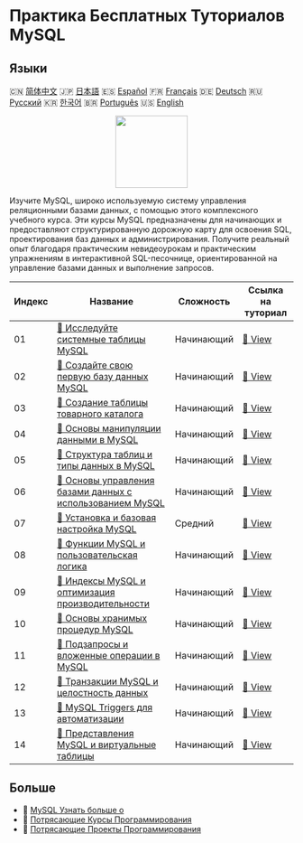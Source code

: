 # Практика Бесплатных Туториалов MySQL

## Языки

🇨🇳 [简体中文](README_zh.md) 🇯🇵 [日本語](README_ja.md) 🇪🇸 [Español](README_es.md) 🇫🇷 [Français](README_fr.md) 🇩🇪 [Deutsch](README_de.md) 🇷🇺 [Русский](README_ru.md) 🇰🇷 [한국어](README_ko.md) 🇧🇷 [Português](README_pt.md) 🇺🇸 [English](README.md) 

<div align="center">
<img width="128px" src="https://file.labex.io/path/3JJy1bOBmUoZ.png">
</div>

Изучите MySQL, широко используемую систему управления реляционными базами данных, с помощью этого комплексного учебного курса. Эти курсы MySQL предназначены для начинающих и предоставляют структурированную дорожную карту для освоения SQL, проектирования баз данных и администрирования. Получите реальный опыт благодаря практическим невидеоурокам и практическим упражнениям в интерактивной SQL-песочнице, ориентированной на управление базами данных и выполнение запросов.

|   Индекс | Название                                                                                                                                            | Сложность   | Ссылка на туториал                                                                                  |
|----------|-----------------------------------------------------------------------------------------------------------------------------------------------------|-------------|-----------------------------------------------------------------------------------------------------|
|       01 | [📖 Исследуйте системные таблицы MySQL](https://labex.io/ru/tutorials/mysql-explore-mysql-system-tables-391702)                                     | Начинающий  | [🔗 View](https://labex.io/ru/tutorials/mysql-explore-mysql-system-tables-391702)                   |
|       02 | [📖 Создайте свою первую базу данных MySQL](https://labex.io/ru/tutorials/mysql-create-your-first-mysql-database-418265)                            | Начинающий  | [🔗 View](https://labex.io/ru/tutorials/mysql-create-your-first-mysql-database-418265)              |
|       03 | [📖 Создание таблицы товарного каталога](https://labex.io/ru/tutorials/mysql-create-a-product-catalog-table-418298)                                 | Начинающий  | [🔗 View](https://labex.io/ru/tutorials/mysql-create-a-product-catalog-table-418298)                |
|       04 | [📖 Основы манипуляции данными в MySQL](https://labex.io/ru/tutorials/sql-mysql-basic-data-manipulation-418303)                                     | Начинающий  | [🔗 View](https://labex.io/ru/tutorials/sql-mysql-basic-data-manipulation-418303)                   |
|       05 | [📖 Структура таблиц и типы данных в MySQL](https://labex.io/ru/tutorials/mysql-mysql-table-structure-and-data-types-418307)                        | Начинающий  | [🔗 View](https://labex.io/ru/tutorials/mysql-mysql-table-structure-and-data-types-418307)          |
|       06 | [📖 Основы управления базами данных с использованием MySQL](https://labex.io/ru/tutorials/mysql-database-management-fundamentals-with-mysql-418414) | Начинающий  | [🔗 View](https://labex.io/ru/tutorials/mysql-database-management-fundamentals-with-mysql-418414)   |
|       07 | [📖 Установка и базовая настройка MySQL](https://labex.io/ru/tutorials/mysql-installation-and-basic-configuration-of-mysql-418415)                  | Средний     | [🔗 View](https://labex.io/ru/tutorials/mysql-installation-and-basic-configuration-of-mysql-418415) |
|       08 | [📖 Функции MySQL и пользовательская логика](https://labex.io/ru/tutorials/mysql-mysql-functions-and-custom-logic-550908)                           | Начинающий  | [🔗 View](https://labex.io/ru/tutorials/mysql-mysql-functions-and-custom-logic-550908)              |
|       09 | [📖 Индексы MySQL и оптимизация производительности](https://labex.io/ru/tutorials/mysql-mysql-indexes-and-performance-optimization-550910)          | Начинающий  | [🔗 View](https://labex.io/ru/tutorials/mysql-mysql-indexes-and-performance-optimization-550910)    |
|       10 | [📖 Основы хранимых процедур MySQL](https://labex.io/ru/tutorials/mysql-mysql-stored-procedures-basics-550915)                                      | Начинающий  | [🔗 View](https://labex.io/ru/tutorials/mysql-mysql-stored-procedures-basics-550915)                |
|       11 | [📖 Подзапросы и вложенные операции в MySQL](https://labex.io/ru/tutorials/mysql-mysql-subqueries-and-nested-operations-550916)                     | Начинающий  | [🔗 View](https://labex.io/ru/tutorials/mysql-mysql-subqueries-and-nested-operations-550916)        |
|       12 | [📖 Транзакции MySQL и целостность данных](https://labex.io/ru/tutorials/mysql-mysql-transactions-and-data-integrity-550918)                        | Начинающий  | [🔗 View](https://labex.io/ru/tutorials/mysql-mysql-transactions-and-data-integrity-550918)         |
|       13 | [📖 MySQL Triggers для автоматизации](https://labex.io/ru/tutorials/mysql-mysql-triggers-for-automation-550919)                                     | Начинающий  | [🔗 View](https://labex.io/ru/tutorials/mysql-mysql-triggers-for-automation-550919)                 |
|       14 | [📖 Представления MySQL и виртуальные таблицы](https://labex.io/ru/tutorials/mysql-mysql-views-and-virtual-tables-550920)                           | Начинающий  | [🔗 View](https://labex.io/ru/tutorials/mysql-mysql-views-and-virtual-tables-550920)                |

## Больше

- 🔗 [MySQL Узнать больше о](https://labex.io/ru/skilltrees/mysql)
- 🔗 [Потрясающие Курсы Программирования](https://github.com/labex-labs/awesome-programming-courses)
- 🔗 [Потрясающие Проекты Программирования](https://github.com/labex-labs/awesome-programming-projects)

